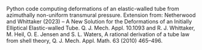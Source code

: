 Python code computing deformations of an elastic-walled tube from azimuthally non-uniform transmural pressure.
Extension from: Netherwood and Whittaker (2023) – A New Solution for the Deformations of an Initially Elliptical Elastic-walled Tube. Q. J. Mech. Appl. 10.1093
and
R. J. Whittaker, M. Heil, O. E. Jensen and S. L. Waters, A rational derivation of a tube law from shell theory, Q. J. Mech. Appl. Math. 63 (2010) 465–496.
